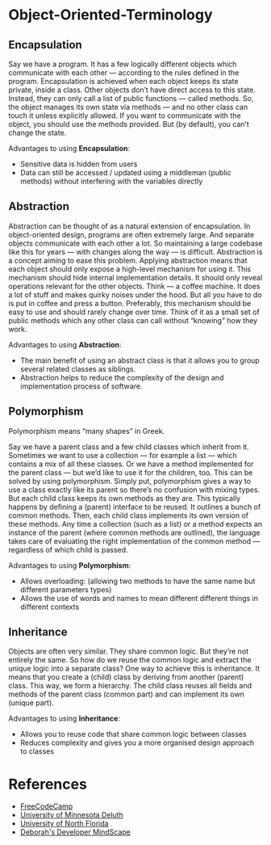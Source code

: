 # Object-Oriented-Terminology

## Encapsulation
Say we have a program. It has a few logically different objects which communicate with each other — according to the rules defined in the program.
Encapsulation is achieved when each object keeps its state private, inside a class. Other objects don’t have direct access to this state. Instead, they can only call a list of public functions — called methods.
So, the object manages its own state via methods — and no other class can touch it unless explicitly allowed. If you want to communicate with the object, you should use the methods provided. But (by default), you can’t change the state.

Advantages to using **Encapsulation**:
* Sensitive data is hidden from users
* Data can still be accessed / updated using a middleman (public methods) without interfering with the variables directly

## Abstraction
Abstraction can be thought of as a natural extension of encapsulation.
In object-oriented design, programs are often extremely large. And separate objects communicate with each other a lot. So maintaining a large codebase like this for years — with changes along the way — is difficult.
Abstraction is a concept aiming to ease this problem.
Applying abstraction means that each object should only expose a high-level mechanism for using it.
This mechanism should hide internal implementation details. It should only reveal operations relevant for the other objects.
Think — a coffee machine. It does a lot of stuff and makes quirky noises under the hood. But all you have to do is put in coffee and press a button.
Preferably, this mechanism should be easy to use and should rarely change over time. Think of it as a small set of public methods which any other class can call without “knowing” how they work.

Advantages to using **Abstraction**:
* The main benefit of using an abstract class is that it allows you to group several related classes as siblings.
* Abstraction helps to reduce the complexity of the design and implementation process of software.

## Polymorphism
Polymorphism means “many shapes” in Greek.

Say we have a parent class and a few child classes which inherit from it. Sometimes we want to use a collection — for example a list — which contains a mix of all these classes. Or we have a method implemented for the parent class — but we’d like to use it for the children, too.
This can be solved by using polymorphism.
Simply put, polymorphism gives a way to use a class exactly like its parent so there’s no confusion with mixing types. But each child class keeps its own methods as they are.
This typically happens by defining a (parent) interface to be reused. It outlines a bunch of common methods. Then, each child class implements its own version of these methods.
Any time a collection (such as a list) or a method expects an instance of the parent (where common methods are outlined), the language takes care of evaluating the right implementation of the common method — regardless of which child is passed.

Advantages to using **Polymorphism**:
* Allows overloading: (allowing two methods to have the same name but different parameters types)
* Allows the use of words and names to mean different different things in different contexts

## Inheritance
Objects are often very similar. They share common logic. But they’re not entirely the same.
So how do we reuse the common logic and extract the unique logic into a separate class? One way to achieve this is inheritance.
It means that you create a (child) class by deriving from another (parent) class. This way, we form a hierarchy.
The child class reuses all fields and methods of the parent class (common part) and can implement its own (unique part).

Advantages to using **Inheritance**:
* Allows you to reuse code that share common logic between classes
* Reduces complexity and gives you a more organised design approach to classes

# References
* [FreeCodeCamp](https://www.freecodecamp.org/news/object-oriented-programming-concepts-21bb035f7260/)
* [University of Minnesota Deluth](https://www.d.umn.edu/~gshute/softeng/object-oriented.html)
* [University of North Florida](https://www.unf.edu/~broggio/cop3540/OOPTerms.htm)
* [Deborah's Developer MindScape](https://blogs.msmvps.com/deborahk/object-oriented-programming-oop-terms/)
